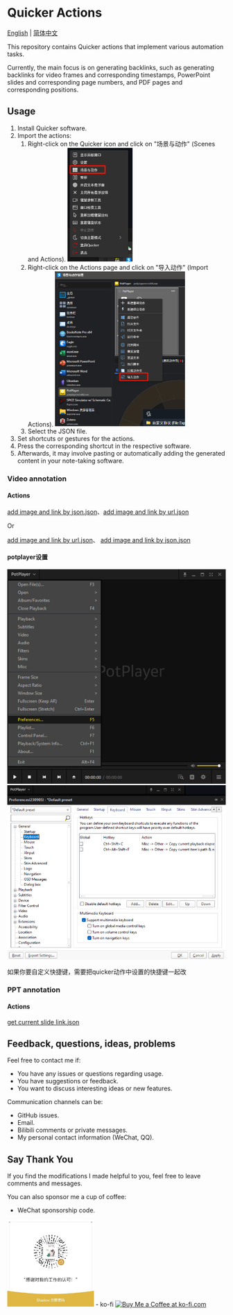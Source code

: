 # Quicker Actions

[English](./README.md) | [简体中文](docs/README_ZH.md)

This repository contains Quicker actions that implement various automation tasks.

Currently, the main focus is on generating backlinks, such as generating backlinks for video frames and corresponding timestamps, PowerPoint slides and corresponding page numbers, and PDF pages and corresponding positions.

## Usage

1. Install Quicker software.
2. Import the actions:
   1. Right-click on the Quicker icon and click on "场景与动作" (Scenes and Actions). <img src="images/右键.PNG" width="150px">
   2. Right-click on the Actions page and click on "导入动作" (Import Actions). <img src="images/导入动作.PNG" width="300px">
   3. Select the JSON file.
3. Set shortcuts or gestures for the actions.
4. Press the corresponding shortcut in the respective software.
5. Afterwards, it may involve pasting or automatically adding the generated content in your note-taking software.

### Video annotation

#### Actions
[add image and link by json.json](actions/视频摘录/add%20image%20and%20link%20by%20json.json)、[add image and link by url.json](actions/视频摘录/add%20image%20and%20link%20by%20url.json)

Or

[add image and link by url.json](https://getquicker.net/Sharedaction?code=674227a5-eede-4b6b-7e5a-08dc1f70b83a)、
[add image and link by json.json](https://getquicker.net/Sharedaction?code=9e0fe189-dcb2-4e9b-7e5b-08dc1f70b83a)

#### potplayer设置

<img src="images/potplayer preference.PNG">
<img src="images/potplayer keyboard.PNG">

如果你要自定义快捷键，需要把quicker动作中设置的快捷键一起改

### PPT annotation

#### Actions

[get current slide link.json](actions/PPT摘录/get%20current%20slide%20link.json)


## Feedback, questions, ideas, problems

Feel free to contact me if:

- You have any issues or questions regarding usage.
- You have suggestions or feedback.
- You want to discuss interesting ideas or new features.

Communication channels can be:

- GitHub issues.
- Email.
- Bilibili comments or private messages.
- My personal contact information (WeChat, QQ).

## Say Thank You

If you find the modifications I made helpful to you, feel free to leave comments and messages.

You can also sponsor me a cup of coffee:

- WeChat sponsorship code.
<img src="images/赞助码.jpg" width="200px">
- ko-fi
  <a href='https://ko-fi.com/G2G3SY16R' target='_blank'><img height='36' style='border:0px;height:36px;' src='https://storage.ko-fi.com/cdn/kofi2.png?v=3' border='0' alt='Buy Me a Coffee at ko-fi.com' /></a>
